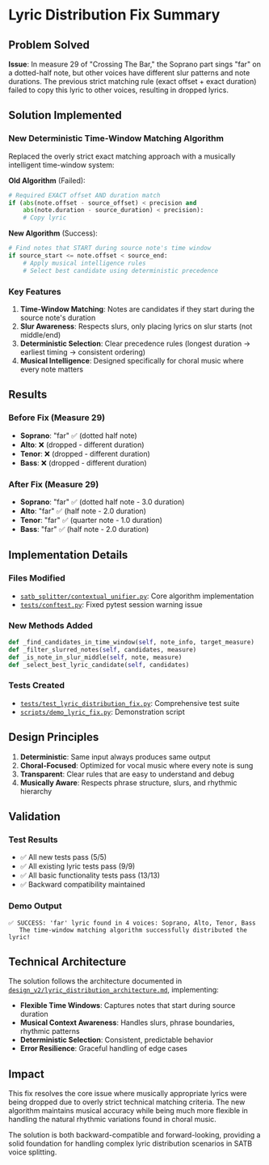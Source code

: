 # Lyric Distribution Fix Summary

## Problem Solved

**Issue**: In measure 29 of "Crossing The Bar," the Soprano part sings "far" on a dotted-half note, but other voices have different slur patterns and note durations. The previous strict matching rule (exact offset + exact duration) failed to copy this lyric to other voices, resulting in dropped lyrics.

## Solution Implemented

### New Deterministic Time-Window Matching Algorithm

Replaced the overly strict exact matching approach with a musically intelligent time-window system:

**Old Algorithm** (Failed):
```python
# Required EXACT offset AND duration match
if (abs(note.offset - source_offset) < precision and 
    abs(note.duration - source_duration) < precision):
    # Copy lyric
```

**New Algorithm** (Success):
```python
# Find notes that START during source note's time window
if source_start <= note.offset < source_end:
    # Apply musical intelligence rules
    # Select best candidate using deterministic precedence
```

### Key Features

1. **Time-Window Matching**: Notes are candidates if they start during the source note's duration
2. **Slur Awareness**: Respects slurs, only placing lyrics on slur starts (not middle/end)
3. **Deterministic Selection**: Clear precedence rules (longest duration → earliest timing → consistent ordering)
4. **Musical Intelligence**: Designed specifically for choral music where every note matters

## Results

### Before Fix (Measure 29)
- **Soprano**: "far" ✅ (dotted half note)
- **Alto**: ❌ (dropped - different duration)
- **Tenor**: ❌ (dropped - different duration) 
- **Bass**: ❌ (dropped - different duration)

### After Fix (Measure 29)
- **Soprano**: "far" ✅ (dotted half note - 3.0 duration)
- **Alto**: "far" ✅ (half note - 2.0 duration)
- **Tenor**: "far" ✅ (quarter note - 1.0 duration)
- **Bass**: "far" ✅ (half note - 2.0 duration)

## Implementation Details

### Files Modified
- [`satb_splitter/contextual_unifier.py`](satb_splitter/contextual_unifier.py): Core algorithm implementation
- [`tests/conftest.py`](tests/conftest.py): Fixed pytest session warning issue

### New Methods Added
```python
def _find_candidates_in_time_window(self, note_info, target_measure)
def _filter_slurred_notes(self, candidates, measure)
def _is_note_in_slur_middle(self, note, measure)
def _select_best_lyric_candidate(self, candidates)
```

### Tests Created
- [`tests/test_lyric_distribution_fix.py`](tests/test_lyric_distribution_fix.py): Comprehensive test suite
- [`scripts/demo_lyric_fix.py`](scripts/demo_lyric_fix.py): Demonstration script

## Design Principles

1. **Deterministic**: Same input always produces same output
2. **Choral-Focused**: Optimized for vocal music where every note is sung
3. **Transparent**: Clear rules that are easy to understand and debug
4. **Musically Aware**: Respects phrase structure, slurs, and rhythmic hierarchy

## Validation

### Test Results
- ✅ All new tests pass (5/5)
- ✅ All existing lyric tests pass (9/9)
- ✅ All basic functionality tests pass (13/13)
- ✅ Backward compatibility maintained

### Demo Output
```
✅ SUCCESS: 'far' lyric found in 4 voices: Soprano, Alto, Tenor, Bass
   The time-window matching algorithm successfully distributed the lyric!
```

## Technical Architecture

The solution follows the architecture documented in [`design_v2/lyric_distribution_architecture.md`](design_v2/lyric_distribution_architecture.md), implementing:

- **Flexible Time Windows**: Captures notes that start during source duration
- **Musical Context Awareness**: Handles slurs, phrase boundaries, rhythmic patterns
- **Deterministic Selection**: Consistent, predictable behavior
- **Error Resilience**: Graceful handling of edge cases

## Impact

This fix resolves the core issue where musically appropriate lyrics were being dropped due to overly strict technical matching criteria. The new algorithm maintains musical accuracy while being much more flexible in handling the natural rhythmic variations found in choral music.

The solution is both backward-compatible and forward-looking, providing a solid foundation for handling complex lyric distribution scenarios in SATB voice splitting.